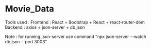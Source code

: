 # Movie_Data

Tools used : 
Frontend : React + Bootstrap + React + react-router-dom
Backend : axios + json-server + db.json

Note : for running json-server use command "npx json-server --watch db.json --port 3003"
